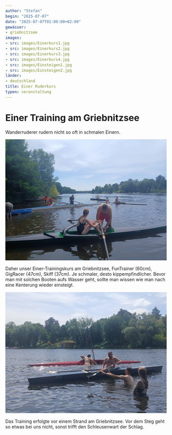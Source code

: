 ```yaml
---
author: "Stefan"
begin: "2025-07-07"
date: "2025-07-07T01:00:00+02:00"
gewässer: 
- griebnitzsee
images:
- src: images/Einerkurs1.jpg
- src: images/Einerkurs2.jpg
- src: images/Einerkurs3.jpg
- src: images/Einerkurs4.jpg
- src: images/Einsteigen1.jpg
- src: images/Einsteigen2.jpg
länder: 
- deutschland
title: Einer Ruderkurs
typen: veranstaltung
---
```


# Einer Training am Griebnitzsee

Wanderruderer rudern nicht so oft in schmalen Einern.

![Einerrudern will geübt sein](images/Einerkurs1.jpg)

Daher unser Einer-Trainingskurs am Griebnitzsee, FunTrainer (60cm), GigRacer (47cm), Skiff (37cm). 
Je schmaler, desto kippempfindlicher.
Bevor man mit solchen Booten aufs Wasser geht, sollte man wissen wie man nach eine Kenterung wieder einsteigt.

![Einsteigen](images/Einsteigen2.jpg)

Das Training erfolgte vor einem Strand am Griebnitzsee. Vor dem Steg geht so etwas bei uns nicht, sonst trifft den Schleusenwart der Schlag.

